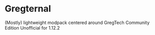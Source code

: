 # Gregternal
(Mostly) lightweight modpack centered around GregTech Community Edition Unofficial for 1.12.2
